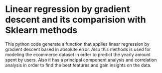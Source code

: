 # Linear regression by gradient descent and its comparision with Sklearn methods
This python code generate a function that applies linear regression by gradient descent based in absolute error. Also this methods is used for modeling the ecommerce dataset in order to predict the yearly amount spent by users. Also it has a principal component analysis and correlation analysis in order to find the best features and gain insights on the data.
